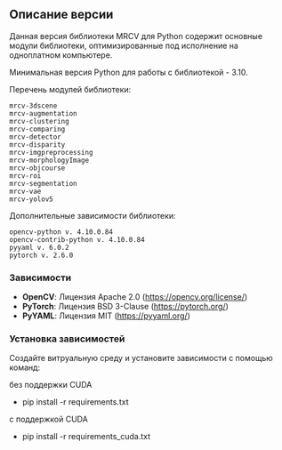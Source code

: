 ## Описание версии
Данная версия библиотеки MRCV для Python содержит основные модули библиотеки, оптимизированные под исполнение на одноплатном компьютере.

Минимальная версия Python для работы с библиотекой - 3.10.

Перечень модулей библиотеки:
```
mrcv-3dscene
mrcv-augmentation	   
mrcv-clustering		   
mrcv-comparing	 
mrcv-detector		     
mrcv-disparity		   	 
mrcv-imgpreprocessing
mrcv-morphologyImage
mrcv-objcourse
mrcv-roi		  
mrcv-segmentation	   	     
mrcv-vae 		        
mrcv-yolov5		        
```
Дополнительные зависимости библиотеки:
```
opencv-python v. 4.10.0.84
opencv-contrib-python v. 4.10.0.84
pyyaml v. 6.0.2
pytorch v. 2.6.0
```		        

### Зависимости
- **OpenCV**: Лицензия Apache 2.0 (https://opencv.org/license/)
- **PyTorch**: Лицензия BSD 3-Clause (https://pytorch.org/)
- **PyYAML**: Лицензия MIT (https://pyyaml.org/)

### Установка зависимостей
Создайте витруальную среду и установите зависимости с помощью команд:

без поддержки CUDA
- pip install -r requirements.txt

с поддержкой CUDA
- pip install -r requirements_cuda.txt
